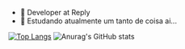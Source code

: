 - 🔭 Developer at Reply
- 🌱 Estudando atualmente um tanto de coisa ai...

[![Top Langs](https://github-readme-stats.vercel.app/api/top-langs/?username=erick-lucio&langs_count=7)](https://github.com/anuraghazra/github-readme-stats)
![Anurag's GitHub stats](https://github-readme-stats.vercel.app/api?username=erick-lucio&count_private=true&show_icons=true&theme=radical&include_all_commits=true)

